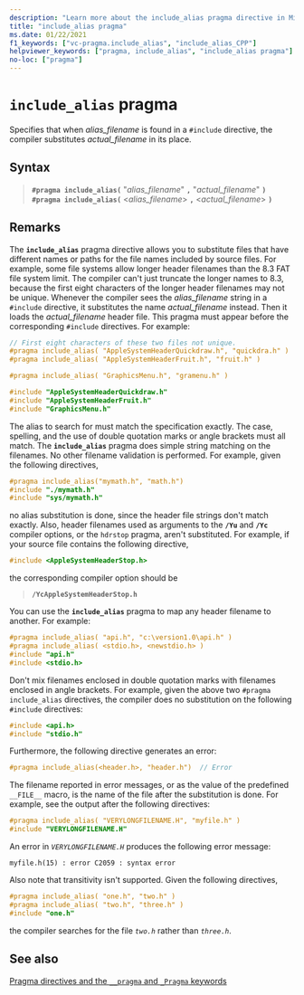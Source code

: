 ```yaml
---
description: "Learn more about the include_alias pragma directive in Microsoft C/C++"
title: "include_alias pragma"
ms.date: 01/22/2021
f1_keywords: ["vc-pragma.include_alias", "include_alias_CPP"]
helpviewer_keywords: ["pragma, include_alias", "include_alias pragma"]
no-loc: ["pragma"]
---
```

# `include_alias` pragma

Specifies that when *alias_filename* is found in a `#include` directive, the compiler substitutes *actual_filename* in its place.

## Syntax

<!-- localization note - it's important to have the italic and bold characters immediately adjacent here. -->
> **`#pragma include_alias(`** "*alias_filename*" **`,`** "*actual_filename*" **`)`**\
> **`#pragma include_alias(`** \<*alias_filename*> **`,`** \<*actual_filename*> **`)`**

## Remarks

The **`include_alias`** pragma directive allows you to substitute files that have different names or paths for the file names included by source files. For example, some file systems allow longer header filenames than the 8.3 FAT file system limit. The compiler can't just truncate the longer names to 8.3, because the first eight characters of the longer header filenames may not be unique. Whenever the compiler sees the *alias_filename* string in a `#include` directive, it substitutes the name *actual_filename* instead. Then it loads the *actual_filename* header file. This pragma must appear before the corresponding `#include` directives. For example:

```cpp
// First eight characters of these two files not unique.
#pragma include_alias( "AppleSystemHeaderQuickdraw.h", "quickdra.h" )
#pragma include_alias( "AppleSystemHeaderFruit.h", "fruit.h" )

#pragma include_alias( "GraphicsMenu.h", "gramenu.h" )

#include "AppleSystemHeaderQuickdraw.h"
#include "AppleSystemHeaderFruit.h"
#include "GraphicsMenu.h"
```

The alias to search for must match the specification exactly. The case, spelling, and the use of double quotation marks or angle brackets must all match. The **`include_alias`** pragma does simple string matching on the filenames. No other filename validation is performed. For example, given the following directives,

```cpp
#pragma include_alias("mymath.h", "math.h")
#include "./mymath.h"
#include "sys/mymath.h"
```

no alias substitution is done, since the header file strings don't match exactly. Also, header filenames used as arguments to the **`/Yu`** and **`/Yc`** compiler options, or the `hdrstop` pragma, aren't substituted. For example, if your source file contains the following directive,

```cpp
#include <AppleSystemHeaderStop.h>
```

the corresponding compiler option should be

> **`/YcAppleSystemHeaderStop.h`**

You can use the **`include_alias`** pragma to map any header filename to another. For example:

```cpp
#pragma include_alias( "api.h", "c:\version1.0\api.h" )
#pragma include_alias( <stdio.h>, <newstdio.h> )
#include "api.h"
#include <stdio.h>
```

Don't mix filenames enclosed in double quotation marks with filenames enclosed in angle brackets. For example, given the above two `#pragma include_alias` directives, the compiler does no substitution on the following `#include` directives:

```cpp
#include <api.h>
#include "stdio.h"
```

Furthermore, the following directive generates an error:

```cpp
#pragma include_alias(<header.h>, "header.h")  // Error
```

The filename reported in error messages, or as the value of the predefined `__FILE__` macro, is the name of the file after the substitution is done. For example, see the output after the following directives:

```cpp
#pragma include_alias( "VERYLONGFILENAME.H", "myfile.h" )
#include "VERYLONGFILENAME.H"
```

An error in *`VERYLONGFILENAME.H`* produces the following error message:

```Output
myfile.h(15) : error C2059 : syntax error
```

Also note that transitivity isn't supported. Given the following directives,

```cpp
#pragma include_alias( "one.h", "two.h" )
#pragma include_alias( "two.h", "three.h" )
#include "one.h"
```

the compiler searches for the file *`two.h`* rather than *`three.h`*.

## See also

[Pragma directives and the `__pragma` and `_Pragma` keywords](./pragma-directives-and-the-pragma-keyword.md)

